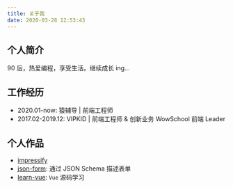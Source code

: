 ```yaml
---
title: 关于我
date: 2020-03-28 12:53:43
---
```


## 个人简介

90 后，热爱编程，享受生活。继续成长 ing...

## 工作经历

- 2020.01-now: 猿辅导 | 前端工程师
- 2017.02-2019.12: VIPKID | 前端工程师 & 创新业务 WowSchool 前端 Leader

## 个人作品

- [impressify](https://impressify.org)
- [json-form](https://github.com/Hunter-Gu/json-form): 通过 JSON Schema 描述表单
- [learn-vue](https://github.com/Hunter-Gu/learn-vue): `Vue` 源码学习
